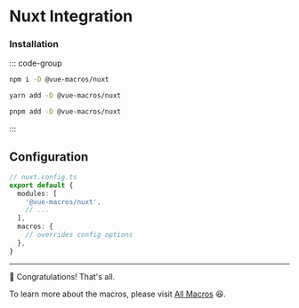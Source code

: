 # Nuxt Integration

### Installation

::: code-group

```bash [npm]
npm i -D @vue-macros/nuxt
```

```bash [yarn]
yarn add -D @vue-macros/nuxt
```

```bash [pnpm]
pnpm add -D @vue-macros/nuxt
```

:::

## Configuration

```ts
// nuxt.config.ts
export default {
  modules: [
    '@vue-macros/nuxt',
    // ...
  ],
  macros: {
    // overrides config options
  },
}
```

---

:tada: Congratulations! That's all.

To learn more about the macros, please visit [All Macros](/macros/) :laughing:.
